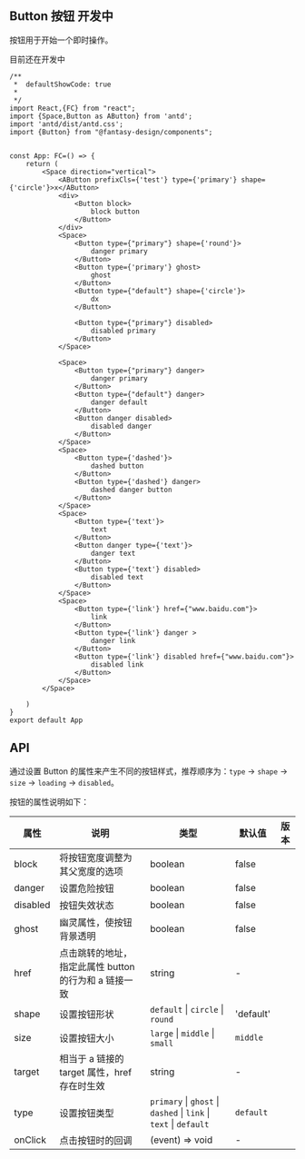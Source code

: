 ## Button 按钮 <Badge>开发中</Badge>

按钮用于开始一个即时操作。

<Alert type="info">
  目前还在开发中
</Alert>

```tsx
/**
 *  defaultShowCode: true
 *  
 */
import React,{FC} from "react";
import {Space,Button as AButton} from 'antd';
import 'antd/dist/antd.css';
import {Button} from "@fantasy-design/components";


const App: FC=() => {
    return (
        <Space direction="vertical">
            <AButton prefixCls={'test'} type={'primary'} shape={'circle'}>x</AButton>
            <div>
                <Button block>
                    block button
                </Button>
            </div>
            <Space>
                <Button type={"primary"} shape={'round'}>
                    danger primary
                </Button>
                <Button type={'primary'} ghost>
                    ghost
                </Button>
                <Button type={"default"} shape={'circle'}>
                    dx
                </Button>
                
                <Button type={"primary"} disabled>
                    disabled primary
                </Button>
            </Space>
            
            <Space>
                <Button type={"primary"} danger>
                    danger primary
                </Button>
                <Button type={"default"} danger>
                    danger default
                </Button>
                <Button danger disabled>
                    disabled danger
                </Button>
            </Space>
            <Space>
                <Button type={'dashed'}>
                    dashed button
                </Button>
                <Button type={'dashed'} danger>
                    dashed danger button
                </Button>
            </Space>
            <Space>
                <Button type={'text'}>
                    text
                </Button>
                <Button danger type={'text'}>
                    danger text
                </Button>
                <Button type={'text'} disabled>
                    disabled text
                </Button>
            </Space>
            <Space>
                <Button type={'link'} href={"www.baidu.com"}>
                    link
                </Button>
                <Button type={'link'} danger >
                    danger link
                </Button>
                <Button type={'link'} disabled href={"www.baidu.com"}>
                    disabled link
                </Button>
            </Space>
        </Space>
        
    )
}
export default App
```
## API

通过设置 Button 的属性来产生不同的按钮样式，推荐顺序为：`type` -> `shape` -> `size` -> `loading` -> `disabled`。

按钮的属性说明如下：

| 属性 | 说明 | 类型 | 默认值 | 版本 |
| --- | --- | --- | --- | --- |
| block | 将按钮宽度调整为其父宽度的选项 | boolean | false |  |
| danger | 设置危险按钮 | boolean | false |  |
| disabled | 按钮失效状态 | boolean | false |  |
| ghost | 幽灵属性，使按钮背景透明 | boolean | false |  |
| href | 点击跳转的地址，指定此属性 button 的行为和 a 链接一致 | string | - |  |
| shape | 设置按钮形状 | `default` \| `circle` \| `round` | 'default' |  |
| size | 设置按钮大小 | `large` \| `middle` \| `small` | `middle` |  |
| target | 相当于 a 链接的 target 属性，href 存在时生效 | string | - |  |
| type | 设置按钮类型 | `primary` \| `ghost` \| `dashed` \| `link` \| `text` \| `default` | `default` |  |
| onClick | 点击按钮时的回调 | (event) => void | - |  |
